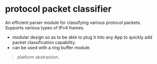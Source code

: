 # protocol packet classifier
An efficient parser module for classifying various protocol packets. Supports various types of IPv4 frames.

* modular design so as to be able to plug it into any App to quickly add packet classification capability.
* can be used with a ring buffer module.

> platform abstraction.
